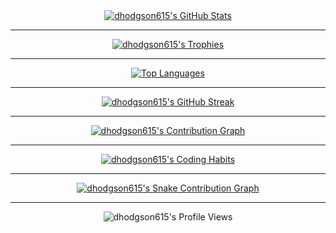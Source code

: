 <div align="center">
  <a href="https://github.com/dhodgson615">
    <img src="https://github-readme-stats.vercel.app/api?username=dhodgson615&show_icons=true&theme=tokyonight&count_private=true&include_all_commits=true" alt="dhodgson615's GitHub Stats" />
  </a>
</div>

---

<div align="center">
  <a href="https://github.com/dhodgson615">
    <img src="https://github-profile-trophy.vercel.app/?username=dhodgson615&theme=tokyonight&rank=SSS,SS,S,A,B&margin-w=20&margin-h=20" alt="dhodgson615's Trophies" />
  </a>
</div>

---

<div align="center">
  <a href="https://github.com/dhodgson615">
    <img src="https://github-readme-stats.vercel.app/api/top-langs/?username=dhodgson615&theme=tokyonight&hide=html,css&layout=compact&langs_count=10" alt="Top Languages" />
  </a>
</div>

---

<div align="center">
  <a href="https://github.com/dhodgson615">
    <img src="https://github-readme-streak-stats.herokuapp.com/?user=dhodgson615&theme=tokyonight" alt="dhodgson615's GitHub Streak" />
  </a>
</div>

---

<div align="center">
  <a href="https://github.com/dhodgson615">
    <img src="https://github-readme-activity-graph.vercel.app/graph?username=dhodgson615&theme=tokyonight" alt="dhodgson615's Contribution Graph"/>
  </a>
</div>

---

<div align="center">
  <a href="https://github.com/dhodgson615">
    <img src="https://metrics.lecoq.io/dhodgson615?template=classic&theme=tokyonight&plugins=habits&config_habits.from=200&config_habits.days=14&config_habits.charts=true" alt="dhodgson615's Coding Habits"/>
  </a>
</div>

---

<div align="center">
  <a href="https://github.com/dhodgson615">
    <img src="https://github-contribution-snake.vercel.app/api?username=dhodgson615&color_snake=#73daca&color_dots=#414863,#89ddff,#7dcfff,#c0caf5" alt="dhodgson615's Snake Contribution Graph"/>
  </a>
</div>

---

<div align="center">
  <img src="https://komarev.com/ghpvc/?username=dhodgson615&label=Profile%20Views&color=bb9af7&style=for-the-badge" alt="dhodgson615's Profile Views"/>
</div>

